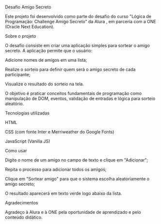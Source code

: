 Desafio Amigo Secreto

Este projeto foi desenvolvido como parte do desafio do curso "Lógica de Programação: Challenge Amigo Secreto" da Alura
, em parceria com a ONE (Oracle Next Education).

Sobre o projeto

O desafio consiste em criar uma aplicação simples para sortear o amigo secreto. A aplicação permite que o usuário:

Adicione nomes de amigos em uma lista;

Realize o sorteio para definir quem será o amigo secreto de cada participante;

Visualize o resultado do sorteio na tela.

O objetivo é praticar conceitos fundamentais de programação como manipulação de DOM, eventos, validação de entradas e lógica para sorteio aleatório.

Tecnologias utilizadas

HTML

CSS (com fonte Inter e Merriweather do Google Fonts)

JavaScript (Vanilla JS)

Como usar

Digite o nome de um amigo no campo de texto e clique em "Adicionar";

Repita o processo para adicionar todos os amigos;

Clique em "Sortear amigo" para que o sistema escolha aleatoriamente o amigo secreto;

O resultado aparecerá em texto verde logo abaixo da lista.

Agradecimentos

Agradeço à Alura e à ONE pela oportunidade de aprendizado e pelo conteúdo didático.
